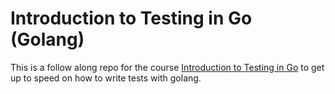 # Introduction to Testing in Go (Golang)

This is a follow along repo for the course [Introduction to Testing in Go](https://www.udemy.com/course/introduction-to-testing-in-go-golang/) to get up to speed on how to write tests with golang.
